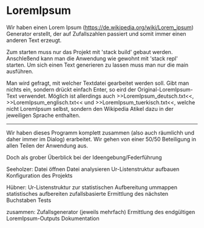 # LoremIpsum
Wir haben einen Lorem Ipsum (https://de.wikipedia.org/wiki/Lorem_ipsum) Generator erstellt, der auf Zufallszahlen passiert und somit immer einen anderen Text erzeugt.

Zum starten muss nur das Projekt mit 'stack build' gebaut werden. Anschleßend kann man die Anwendung wie gewohnt mit 'stack repl'
starten.
Um sich einen Text generieren zu lassen muss man nur die main ausführen.

Man wird gefragt, mit welcher Textdatei gearbeitet werden soll. Gibt man nichts ein, sondern drückt einfach Enter, so eird der Original-LoremIpsum-Text verwendet. Möglich ist allerdings auch >>LoremIpsum_deutsch.txt<<, >>LoremIpsum_englisch.txt<< und  >>LoremIpsum_tuerkisch.txt<<, welche nicht LoremIpsum selbst, sondern den Wikipedia Atikel dazu in der jeweiligen Sprache enthalten.

-----------------------------------------------------------------------------------------------------------------------------------

Wir haben dieses Programm komplett zusammen (also auch räumlichh und daher immer im Dialog) erarbeitet.
Wir gehen von einer 50/50 Beteiligung in allen Teilen der Anwendung aus.

Doch als grober Überblick bei der Ideengebung/Federführung

Seeholzer:
  Datei öffnen
  Datei analysieren
  Ur-Listenstruktur aufbauen
  Konfiguration des Projekts

Hübner:
  Ur-Listenstruktur zur statistischen Aufbereitung ummappen
  statistisches aufbereiten
  zufallsbasierte Ermittlung des nächsten Buchstaben
  Tests

zusammen:
  Zufallsgenerator (jeweils mehrfach)
  Ermittlung des endgültigen LoremIpsum-Outputs
  Dokumentation
